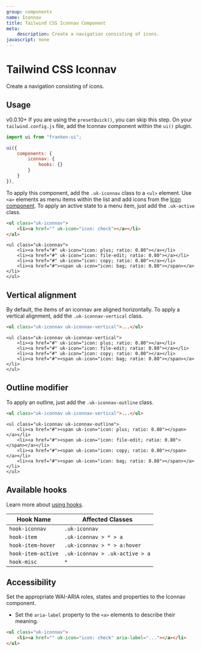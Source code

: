 ```yaml
---
group: components
name: Iconnav
title: Tailwind CSS Iconnav Component
meta:
    description: Create a navigation consisting of icons.
javascript: none
---
```


# Tailwind CSS Iconnav

<p class="mt-2 uk-text-lead">Create a navigation consisting of icons.</p>

## Usage

<span class="uk-badge uk-badge-danger">v0.0.10+</span> If you are using the `presetQuick()`, you can skip this step. On your `tailwind.config.js` file, add the Iconnav component within the `ui()` plugin.

```javascript
import ui from "franken-ui";

ui({
    components: {
        iconnav: {
            hooks: {}
        }
    }
}),
```

To apply this component, add the `.uk-iconnav` class to a `<ul>`  element. Use `<a>` elements as menu items within the list and add icons from the [Icon component](icon.md). To apply an active state to a menu item, just add the `.uk-active` class.

```html
<ul class="uk-iconnav">
    <li><a href="" uk-icon="icon: check"></a></li>
</ul>
```

```example
<ul class="uk-iconnav">
    <li><a href="#" uk-icon="icon: plus; ratio: 0.80"></a></li>
    <li><a href="#" uk-icon="icon: file-edit; ratio: 0.80"></a></li>
    <li><a href="#" uk-icon="icon: copy; ratio: 0.80"></a></li>
    <li><a href="#"><span uk-icon="icon: bag; ratio: 0.80"></span></a></li>
</ul>
```

## Vertical alignment

By default, the items of an iconnav are aligned horizontally. To apply a vertical alignment, add the `.uk-iconnav-vertical` class.

```html
<ul class="uk-iconnav uk-iconnav-vertical">...</ul>
```

```example
<ul class="uk-iconnav uk-iconnav-vertical">
    <li><a href="#" uk-icon="icon: plus; ratio: 0.80"></a></li>
    <li><a href="#" uk-icon="icon: file-edit; ratio: 0.80"></a></li>
    <li><a href="#" uk-icon="icon: copy; ratio: 0.80"></a></li>
    <li><a href="#"><span uk-icon="icon: bag; ratio: 0.80"></span></a></li>
</ul>
```

## Outline modifier

To apply an outline, just add the `.uk-iconnav-outline` class.

```html
<ul class="uk-iconnav uk-iconnav-vertical">...</ul>
```

```example
<ul class="uk-iconnav uk-iconnav-outline">
    <li><a href="#"><span uk-icon="icon: plus; ratio: 0.80"></span></a></li>
    <li><a href="#"><span uk-icon="icon: file-edit; ratio: 0.80"></span></a></li>
    <li><a href="#"><span uk-icon="icon: copy; ratio: 0.80"></span></a></li>
    <li><a href="#"><span uk-icon="icon: bag; ratio: 0.80"></span></a></li>
</ul>
```

## Available hooks

Learn more about [using hooks](hooks.md).

| Hook Name          | Affected Classes               |
|--------------------|--------------------------------|
| `hook-iconnav`     | `.uk-iconnav`                  |
| `hook-item`        | `.uk-iconnav > * > a`          |
| `hook-item-hover`  | `.uk-iconnav > * > a:hover`    |
| `hook-item-active` | `.uk-iconnav > .uk-active > a` |
| `hook-misc`        | `*`                            |

## Accessibility

Set the appropriate WAI-ARIA roles, states and properties to the Iconnav component. 

- Set the `aria-label` property to the `<a>` elements to describe their meaning.

```html
<ul class="uk-iconnav">
    <li><a href="" uk-icon="icon: check" aria-label="..."></a></li>
</ul>
```
